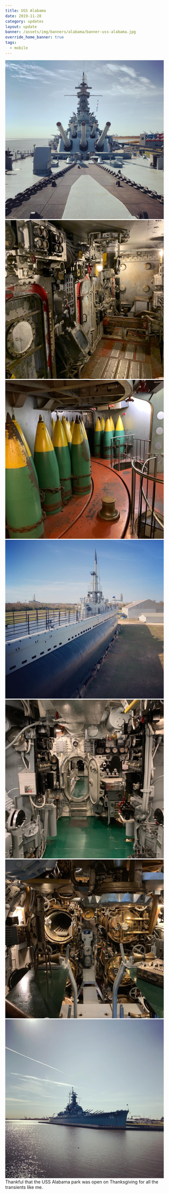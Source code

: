 ```yaml
---
title: USS Alabama
date: 2019-11-28
category: updates
layout: update
banner: /assets/img/banners/alabama/banner-uss-alabama.jpg
override_home_banner: true
tags:
  - mobile
---
```


<div class="img-slider">
    <img src="/assets/img/updates/alabama/uss-alabama/1.jpg">
    <img src="/assets/img/updates/alabama/uss-alabama/2.jpg">
    <img src="/assets/img/updates/alabama/uss-alabama/3.jpg">
    <img src="/assets/img/updates/alabama/uss-alabama/4.jpg">
    <img src="/assets/img/updates/alabama/uss-alabama/5.jpg">
    <img src="/assets/img/updates/alabama/uss-alabama/6.jpg">
    <img src="/assets/img/updates/alabama/uss-alabama/7.jpg">
</div>

<div class="text-center">
    Thankful that the USS Alabama park was open on Thanksgiving for all the transients like me.
</div>